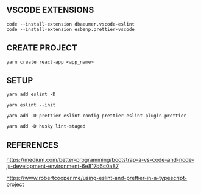 ## VSCODE EXTENSIONS

```
code --install-extension dbaeumer.vscode-eslint
code --install-extension esbenp.prettier-vscode
```

## CREATE PROJECT

```
yarn create react-app <app_name>
```

## SETUP

```
yarn add eslint -D

yarn eslint --init

yarn add -D prettier eslint-config-prettier eslint-plugin-prettier

yarn add -D husky lint-staged
```

## REFERENCES

https://medium.com/better-programming/bootstrap-a-vs-code-and-node-js-development-environment-6e817d6c0a87

https://www.robertcooper.me/using-eslint-and-prettier-in-a-typescript-project
